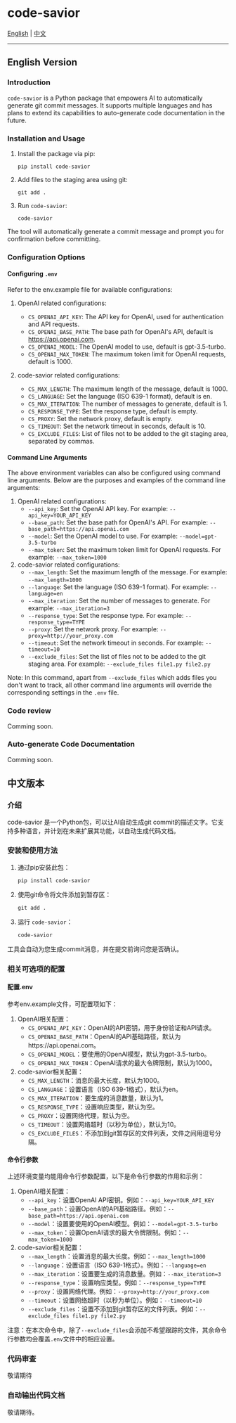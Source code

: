 # code-savior

[English](#english-version) | [中文](#中文版本)

---

## English Version

### Introduction

`code-savior` is a Python package that empowers AI to automatically generate git commit messages. It supports multiple languages and has plans to extend its capabilities to auto-generate code documentation in the future.

### Installation and Usage

1. Install the package via pip:
   ```shell
   pip install code-savior
   ```
2. Add files to the staging area using git:
    ```shell
    git add .
    ```
3. Run `code-savior`:
    ```shell
    code-savior
    ```
The tool will automatically generate a commit message and prompt you for confirmation before committing.

### Configuration Options
#### Configuring `.env`

Refer to the env.example file for available configurations:

1. OpenAI related configurations:

    - `CS_OPENAI_API_KEY`: The API key for OpenAI, used for authentication and API requests.
    - `CS_OPENAI_BASE_PATH`: The base path for OpenAI's API, default is https://api.openai.com.
    - `CS_OPENAI_MODEL`: The OpenAI model to use, default is gpt-3.5-turbo.
    - `CS_OPENAI_MAX_TOKEN`: The maximum token limit for OpenAI requests, default is 1000.

2. code-savior related configurations:
    - `CS_MAX_LENGTH`: The maximum length of the message, default is 1000.
    - `CS_LANGUAGE`: Set the language (ISO 639-1 format), default is en.
    - `CS_MAX_ITERATION`: The number of messages to generate, default is 1.
    - `CS_RESPONSE_TYPE`: Set the response type, default is empty.
    - `CS_PROXY`: Set the network proxy, default is empty.
    - `CS_TIMEOUT`: Set the network timeout in seconds, default is 10.
    - `CS_EXCLUDE_FILES`: List of files not to be added to the git staging area, separated by commas.
#### Command Line Arguments
The above environment variables can also be configured using command line arguments. Below are the purposes and examples of the command line arguments:
1. OpenAI related configurations:
    - `--api_key`: Set the OpenAI API key. For example: `--api_key=YOUR_API_KEY`
    - `--base_path`: Set the base path for OpenAI's API. For example: `--base_path=https://api.openai.com`
    - `--model`: Set the OpenAI model to use. For example: `--model=gpt-3.5-turbo`
    - `--max_token`: Set the maximum token limit for OpenAI requests. For example: `--max_token=1000`
2. code-savior related configurations:
    - `--max_length`: Set the maximum length of the message. For example: `--max_length=1000`
    - `--language`: Set the language (ISO 639-1 format). For example: `--language=en`
    - `--max_iteration`: Set the number of messages to generate. For example: `--max_iteration=3`
    - `--response_type`: Set the response type. For example: `--response_type=TYPE`
    - `--proxy`: Set the network proxy. For example: `--proxy=http://your_proxy.com`
    - `--timeout`: Set the network timeout in seconds. For example: `--timeout=10`
    - `--exclude_files`: Set the list of files not to be added to the git staging area. For example: `--exclude_files file1.py file2.py`

Note: In this command, apart from `--exclude_files` which adds files you don't want to track, all other command line arguments will override the corresponding settings in the `.env` file.

### Code review
Comming soon.

### Auto-generate Code Documentation
Comming soon.


## 中文版本
### 介绍
code-savior 是一个Python包，可以让AI自动生成git commit的描述文字。它支持多种语言，并计划在未来扩展其功能，以自动生成代码文档。

### 安装和使用方法
1. 通过pip安装此包：
    ```shell
    pip install code-savior
    ```
2. 使用git命令将文件添加到暂存区：
    ```shell
    git add .
    ```
3. 运行 `code-savior`：
    ```shell
    code-savior
    ```
工具会自动为您生成commit消息，并在提交前询问您是否确认。

### 相关可选项的配置
#### 配置.env
参考env.example文件，可配置项如下：

1. OpenAI相关配置：
    - `CS_OPENAI_API_KEY`：OpenAI的API密钥，用于身份验证和API请求。
    - `CS_OPENAI_BASE_PATH`：OpenAI的API基础路径，默认为https://api.openai.com。
    - `CS_OPENAI_MODEL`：要使用的OpenAI模型，默认为gpt-3.5-turbo。
    - `CS_OPENAI_MAX_TOKEN`：OpenAI请求的最大令牌限制，默认为1000。
2. code-savior相关配置：
    - `CS_MAX_LENGTH`：消息的最大长度，默认为1000。
    - `CS_LANGUAGE`：设置语言（ISO 639-1格式），默认为en。
    - `CS_MAX_ITERATION`：要生成的消息数量，默认为1。
    - `CS_RESPONSE_TYPE`：设置响应类型，默认为空。
    - `CS_PROXY`：设置网络代理，默认为空。
    - `CS_TIMEOUT`：设置网络超时（以秒为单位），默认为10。
    - `CS_EXCLUDE_FILES`：不添加到git暂存区的文件列表，文件之间用逗号分隔。
#### 命令行参数
上述环境变量均能用命令行参数配置，以下是命令行参数的作用和示例：
1. OpenAI相关配置：
    - `--api_key`：设置OpenAI API密钥。例如：`--api_key=YOUR_API_KEY`
    - `--base_path`：设置OpenAI的API基础路径。例如：`--base_path=https://api.openai.com`
    - `--model`：设置要使用的OpenAI模型。例如：`--model=gpt-3.5-turbo`
    - `--max_token`：设置OpenAI请求的最大令牌限制。例如：`--max_token=1000`
2. code-savior相关配置：
    - `--max_length`：设置消息的最大长度。例如：`--max_length=1000`
    - `--language`：设置语言（ISO 639-1格式）。例如：`--language=en`
    - `--max_iteration`：设置要生成的消息数量。例如：`--max_iteration=3`
    - `--response_type`：设置响应类型。例如：`--response_type=TYPE`
    - `--proxy`：设置网络代理。例如：`--proxy=http://your_proxy.com`
    - `--timeout`：设置网络超时（以秒为单位）。例如：`--timeout=10`
    - `--exclude_files`：设置不添加到git暂存区的文件列表。例如：`--exclude_files file1.py file2.py`

注意：在本次命令中，除了`--exclude_files`会添加不希望跟踪的文件，其余命令行参数均会覆盖`.env`文件中的相应设置。

### 代码审查
敬请期待

### 自动输出代码文档
敬请期待。